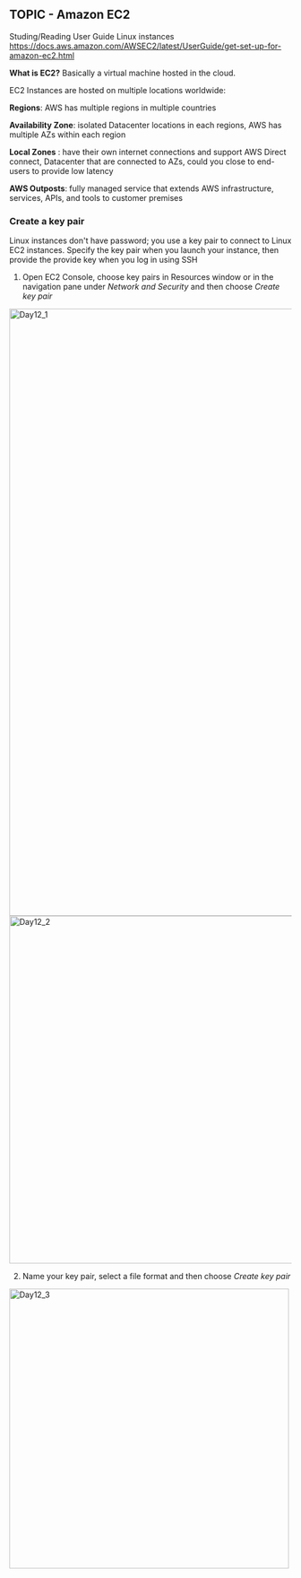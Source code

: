 ## TOPIC - Amazon EC2

Studing/Reading User Guide Linux instances https://docs.aws.amazon.com/AWSEC2/latest/UserGuide/get-set-up-for-amazon-ec2.html 

**What is EC2?** Basically a virtual machine hosted in the cloud.

EC2 Instances are hosted on multiple locations worldwide:

**Regions**: AWS has multiple regions in multiple countries

**Availability Zone**: isolated Datacenter locations in each regions, AWS has multiple AZs within each region

**Local Zones** : have their own internet connections and support AWS Direct connect, Datacenter that are connected to AZs, could you close to end-users to provide low latency

**AWS Outposts**: fully managed service that extends AWS infrastructure, services, APIs, and tools to customer premises


### Create a key pair

Linux instances don't have password; you use a key pair to connect to Linux EC2 instances. Specify the key pair when you launch your instance, then provide the provide key when you log in using SSH 

1. Open EC2 Console, choose key pairs in Resources window or in the navigation pane under *Network and Security* and then choose *Create key pair*

<img width="1083" alt="Day12_1" src="https://user-images.githubusercontent.com/44376898/91258714-e0d1bc00-e721-11ea-9fb7-ac14f6d6dad0.png">
<img width="620" alt="Day12_2" src="https://user-images.githubusercontent.com/44376898/91258815-1bd3ef80-e722-11ea-9dad-25387357d7d0.png">

2. Name your key pair, select a file format and then choose *Create key pair*

<img width="499" alt="Day12_3" src="https://user-images.githubusercontent.com/44376898/91258960-681f2f80-e722-11ea-95d1-357af4d463e8.png">

